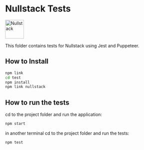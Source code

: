 # Nullstack Tests

<img src='https://raw.githubusercontent.com/nullstack/nullstack/master/nullstack.png' height='60' alt='Nullstack' />

This folder contains tests for Nullstack using Jest and Puppeteer.

## How to Install

```sh
npm link
cd test
npm install
npm link nullstack
```

## How to run the tests

cd to the project folder and run the application:

```sh
npm start
```

in another terminal cd to the project folder and run the tests:

```sh
npm test
```
